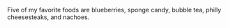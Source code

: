 Five of my favorite foods are blueberries, sponge candy, bubble tea, philly cheesesteaks, and nachoes.
